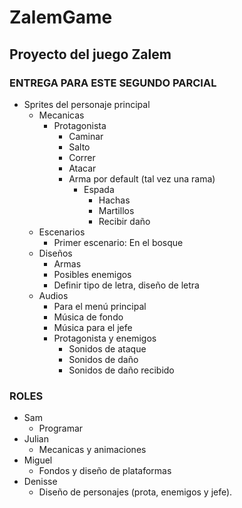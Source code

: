 # ZalemGame

## Proyecto del juego Zalem

### ENTREGA PARA ESTE SEGUNDO PARCIAL

- Sprites del personaje principal
  - Mecanicas
    - Protagonista
	  - Caminar
	  - Salto
	  - Correr
      - Atacar
	  - Arma por default (tal vez una rama)
	    - Espada
	      - Hachas
	      - Martillos
	      - Recibir daño
  - Escenarios
    - Primer escenario: En el bosque
  - Diseños
    - Armas
	- Posibles enemigos
	- Definir tipo de letra, diseño de letra
  - Audios
	- Para el menú principal
	- Música de fondo
	- Música para el jefe
	- Protagonista y enemigos
	  - Sonidos de ataque 
	  - Sonidos de daño
	  - Sonidos de daño recibido
	
### ROLES
- Sam
  - Programar
- Julian
  - Mecanicas y animaciones
- Miguel
  - Fondos y diseño de plataformas
- Denisse
  - Diseño de personajes (prota, enemigos y jefe).

